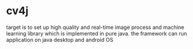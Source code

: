 # cv4j
target is to set up high quality and real-time image process and machine learning library which is implemented in pure java. the framework can run application on java desktop and android OS
